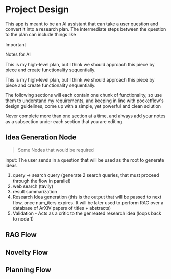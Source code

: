 # Project Design

This app is meant to be an AI assistant that can take a user question and
convert it into a research plan. The intermediate steps between the question
to the plan can include things like

> [!IMPORTANT]
> Notes for AI
>
> This is my high-level plan, but I think we should approach this piece by piece
> and create functionality sequentially.
>
> This is my high-level plan, but I think we should approach this piece by piece
> and create functionality sequentially.
>
> The following sections will each contain one chunk of functionality, so use
> them to understand my requirements, and keeping in line with pocketflow's
> design guidelines, come up with a simple, yet powerful and clean solution
>
> Never complete more than one section at a time, and always add your notes as
> a subsection under each section that you are editing.

## Idea Generation Node

> Some Nodes that would be required

input: The user sends in a question that will be used as the root to generate ideas

1. query -> search query (generate 2 search queries, that must proceed through the flow in parallel)
2. web search (tavily)
3. result summarization
4. Research Idea generation (this is the output that will be passed to next flow, once num_iters expires. It will be later used to perform RAG over a database of ArXiV papers of titles + abstracts)
5. Validation - Acts as a critic to the genreated research idea (loops back to node 1)

## RAG Flow

## Novelty Flow

## Planning Flow
